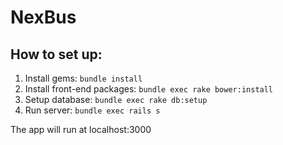 # NexBus

## How to set up:
1. Install gems: `bundle install`
2. Install front-end packages: `bundle exec rake bower:install`
3. Setup database: `bundle exec rake db:setup`
4. Run server: `bundle exec rails s`

The app will run at localhost:3000
